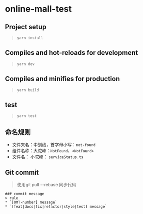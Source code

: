 # online-mall-test

## Project setup

> ```yarn install```

## Compiles and hot-reloads for development

> ```yarn dev```

## Compiles and minifies for production

>```yarn build```

## test

>```yarn test```

## 命名规则

- 文件夹名：中划线，首字母小写：`not-found`
- 组件名称：大驼峰：`NotFound`、`<NotFound>`
- 文件名： 小驼峰： `serviceStatus.ts`

## Git commit
> 使用git pull --rebase 同步代码

```
### commit message
> rule
* `[OMT-number] message`
* `[feat|docs|fix|refactor|style|test] message`
